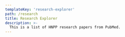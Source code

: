 ```yaml
---
templateKey: 'research-explorer'
path: /research
title: Research Explorer
description: >-
  This is a list of HNPP research papers from PubMed.
---
```

